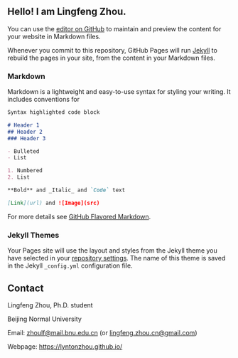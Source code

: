 ## Hello! I am Lingfeng Zhou.

You can use the [editor on GitHub](https://github.com/LyntonZhou/LyntonZhou.github.io/edit/master/index.md) to maintain and preview the content for your website in Markdown files.

Whenever you commit to this repository, GitHub Pages will run [Jekyll](https://jekyllrb.com/) to rebuild the pages in your site, from the content in your Markdown files.

### Markdown

Markdown is a lightweight and easy-to-use syntax for styling your writing. It includes conventions for

```markdown
Syntax highlighted code block

# Header 1
## Header 2
### Header 3

- Bulleted
- List

1. Numbered
2. List

**Bold** and _Italic_ and `Code` text

[Link](url) and ![Image](src)
```

For more details see [GitHub Flavored Markdown](https://guides.github.com/features/mastering-markdown/).

### Jekyll Themes

Your Pages site will use the layout and styles from the Jekyll theme you have selected in your [repository settings](https://github.com/LyntonZhou/LyntonZhou.github.io/settings). The name of this theme is saved in the Jekyll `_config.yml` configuration file.

## Contact

Lingfeng Zhou, Ph.D. student

Beijing Normal University

Email: zhoulf@mail.bnu.edu.cn (or lingfeng.zhou.cn@gmail.com)

Webpage: https://lyntonzhou.github.io/ 
